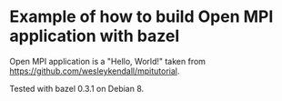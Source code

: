 # Example of how to build Open MPI application with bazel

Open MPI application is a "Hello, World!" taken from https://github.com/wesleykendall/mpitutorial.

Tested with bazel 0.3.1 on Debian 8.

